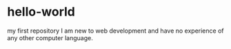 # hello-world
my first repository
I am new to web development and have no experience of any other computer language. 
